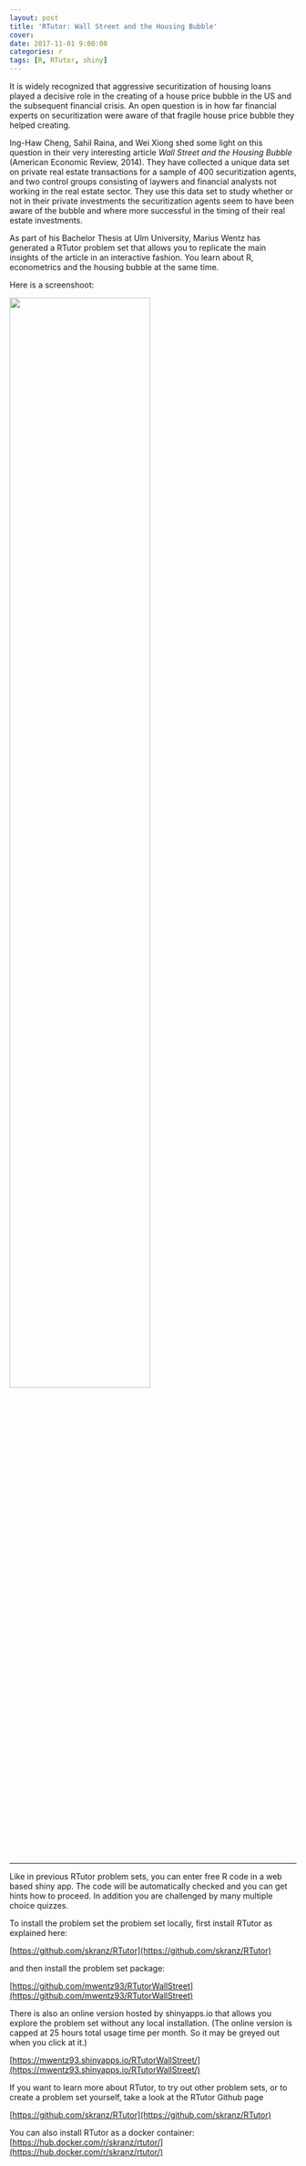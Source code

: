 ```yaml
---
layout: post
title: 'RTutor: Wall Street and the Housing Bubble'
cover: 
date: 2017-11-01 9:00:00
categories: r
tags: [R, RTutor, shiny]
---  
```


It is widely recognized that aggressive securitization of housing loans played a decisive role in the creating of a house price bubble in the US and the subsequent financial crisis. An open question is in how far financial experts on securitization were aware of that fragile house price bubble they helped creating.


Ing-Haw Cheng, Sahil Raina, and Wei Xiong shed some light on this question in their very interesting article *Wall Street and the Housing Bubble* (American Economic Review, 2014). They have collected a unique data set on private real estate transactions for a sample of 400 securitization agents, and two control groups consisting of laywers and financial analysts not working in the real estate sector. They use this data set to study whether or not in their private investments the securitization agents seem to have been aware of the bubble and where more successful in the timing of their real estate investments. 


As part of his Bachelor Thesis at Ulm University, Marius Wentz has generated a RTutor problem set that allows you to replicate the main insights of the article in an interactive fashion. You learn about R, econometrics and the housing bubble at the same time.

Here is a screenshoot:

<img src="http://skranz.github.io/images/WallStreet.PNG" style="width: 70%; height: 70%">

<hr>

Like in previous RTutor problem sets, you can enter free R code in a web based shiny app. The code will be automatically checked and you can get hints how to proceed. In addition you are challenged by many multiple choice quizzes.

To install the problem set the problem set locally, first install RTutor as explained here:

[https://github.com/skranz/RTutor](https://github.com/skranz/RTutor)

and then install the problem set package:

[https://github.com/mwentz93/RTutorWallStreet](https://github.com/mwentz93/RTutorWallStreet)

There is also an online version hosted by shinyapps.io that allows you explore the problem set without any local installation. (The online version is capped at 25 hours total usage time per month. So it may be greyed out when you click at it.)

[https://mwentz93.shinyapps.io/RTutorWallStreet/](https://mwentz93.shinyapps.io/RTutorWallStreet/)

If you want to learn more about RTutor, to try out other problem sets, or to create a problem set yourself, take a look at the RTutor Github page

[https://github.com/skranz/RTutor](https://github.com/skranz/RTutor)

You can also install RTutor as a docker container:
[https://hub.docker.com/r/skranz/rtutor/](https://hub.docker.com/r/skranz/rtutor/)

